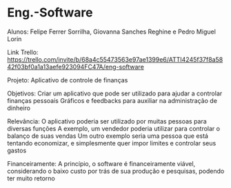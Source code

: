# Eng.-Software

Alunos:
Felipe Ferrer Sorrilha,
Giovanna Sanches Reghine e
Pedro Miguel Lorin

Link Trello: https://trello.com/invite/b/68a4c55473563e97ae1399e6/ATTI4245f37f8a5842f03bf0a1a13aefe923094FC47A/eng-software

Projeto: Aplicativo de controle de finanças

Objetivos:
  Criar um aplicativo que pode ser utilizado para ajudar a controlar finanças pessoais
  Gráficos e feedbacks para auxiliar na administração de dinheiro

Relevância:
  O aplicativo poderia ser utilizado por muitas pessoas para diversas funções
  A exemplo, um vendedor poderia utilizar para controlar o balanço de suas vendas
  Um outro exemplo seria uma pessoa que está tentando economizar, e simplesmente quer impor limites e controlar seus gastos

Financeiramente:
  A princípio, o software é financeiramente viável, considerando o baixo custo por trás de sua produção e pesquisas, podendo ter muito retorno
